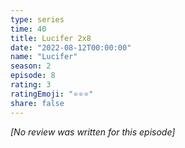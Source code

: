 ```yaml
---
type: series
time: 40
title: Lucifer 2x8
date: "2022-08-12T00:00:00"
name: "Lucifer"
season: 2
episode: 8
rating: 3
ratingEmoji: "⭐️⭐️⭐️"
share: false
---
```


_[No review was written for this episode]_
